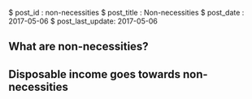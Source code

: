 $ post_id : non-necessities
$ post_title : Non-necessities
$ post_date : 2017-05-06
$ post_last_update: 2017-05-06

## What are non-necessities?

## Disposable income goes towards non-necessities
